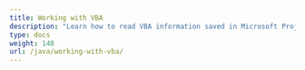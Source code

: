 ```yaml
---
title: Working with VBA
description: "Learn how to read VBA information saved in Microsoft Project files using Aspose.Tasks for Java."
type: docs
weight: 140
url: /java/working-with-vba/
---
```

